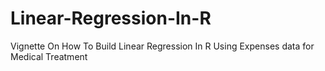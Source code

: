 # Linear-Regression-In-R
Vignette On How To Build Linear Regression In R Using Expenses data for Medical Treatment
